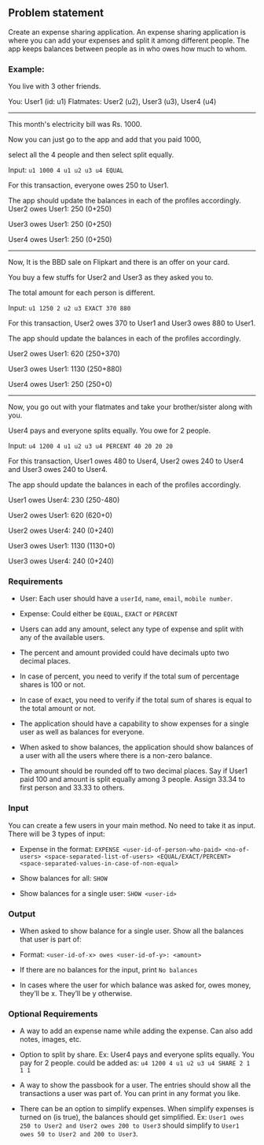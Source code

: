 ## Problem statement

Create an expense sharing application.
An expense sharing application is where you can add your expenses and split it among different people. The app keeps balances between people as in who owes how much to whom.

### Example:

You live with 3 other friends.

You: User1 (id: u1)
Flatmates: User2 (u2), User3 (u3), User4 (u4)

---

This month's electricity bill was Rs. 1000.

Now you can just go to the app and add that you paid 1000,

select all the 4 people and then select split equally.

Input: `u1 1000 4 u1 u2 u3 u4 EQUAL`

For this transaction, everyone owes 250 to User1.

The app should update the balances in each of the profiles accordingly. User2 owes User1: 250 (0+250)

User3 owes User1: 250 (0+250)

User4 owes User1: 250 (0+250)

---

Now, It is the BBD sale on Flipkart and there is an offer on your card.

You buy a few stuffs for User2 and User3 as they asked you to.

The total amount for each person is different.

Input: `u1 1250 2 u2 u3 EXACT 370 880`

For this transaction, User2 owes 370 to User1 and User3 owes 880 to User1.

The app should update the balances in each of the profiles accordingly.

User2 owes User1: 620 (250+370)

User3 owes User1: 1130 (250+880)

User4 owes User1: 250 (250+0)

---

Now, you go out with your flatmates and take your brother/sister along with you.

User4 pays and everyone splits equally. You owe for 2 people.

Input: `u4 1200 4 u1 u2 u3 u4 PERCENT 40 20 20 20`

For this transaction, User1 owes 480 to User4, User2 owes 240 to User4 and User3 owes 240 to User4.

The app should update the balances in each of the profiles accordingly.

User1 owes User4: 230 (250-480)

User2 owes User1: 620 (620+0)

User2 owes User4: 240 (0+240)

User3 owes User1: 1130 (1130+0)

User3 owes User4: 240 (0+240)

### Requirements

* User: Each user should have a `userId`, `name`, `email`, `mobile number`.

* Expense: Could either be `EQUAL`, `EXACT` or `PERCENT`

* Users can add any amount, select any type of expense and split with any of the available users.

* The percent and amount provided could have decimals upto two decimal places.

* In case of percent, you need to verify if the total sum of percentage shares is 100 or not.

* In case of exact, you need to verify if the total sum of shares is equal to the total amount or not.

* The application should have a capability to show expenses for a single user as well as balances for everyone.

* When asked to show balances, the application should show balances of a user with all the users where there is a non-zero balance.

* The amount should be rounded off to two decimal places. Say if User1 paid 100 and amount is split equally among 3 people. Assign 33.34 to first person and 33.33 to others.

### Input

You can create a few users in your main method. No need to take it as input.
There will be 3 types of input:

* Expense in the format: `EXPENSE <user-id-of-person-who-paid> <no-of-users> <space-separated-list-of-users> <EQUAL/EXACT/PERCENT> <space-separated-values-in-case-of-non-equal>`

* Show balances for all: `SHOW`

* Show balances for a single user: `SHOW <user-id>`

### Output

* When asked to show balance for a single user. Show all the balances that user is part of:

* Format: `<user-id-of-x> owes <user-id-of-y>: <amount>`

* If there are no balances for the input, print `No balances`

* In cases where the user for which balance was asked for, owes money, they’ll be x. They’ll be y otherwise.

### Optional Requirements

* A way to add an expense name while adding the expense. Can also add notes, images, etc.

* Option to split by share. Ex: User4 pays and everyone splits equally. You pay for 2 people. could be added as: `u4 1200 4 u1 u2 u3 u4 SHARE 2 1 1 1`

* A way to show the passbook for a user. The entries should show all the transactions a user was part of. You can print in any format you like.

* There can be an option to simplify expenses. When simplify expenses is turned on (is true), the balances should get simplified. Ex: `User1 owes 250 to User2 and User2 owes 200 to User3` should simplify to `User1 owes 50 to User2 and 200 to User3`.
